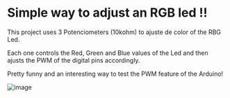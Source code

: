 # Simple way to adjust an RGB led !! 

This project uses 3 Potenciometers (10kohm) to ajuste de color of the RBG Led.

Each one controls the Red, Green and Blue values of the Led and then ajusts the PWM of the digital pins accordingly.

Pretty funny and an interesting way to test the PWM feature of the Arduino!

![image](https://github.com/DiogoFSPinheiro/Arduino_Projects/assets/143399294/ddd0c3e3-7e09-41b0-ba92-72ae779fbfa0)
